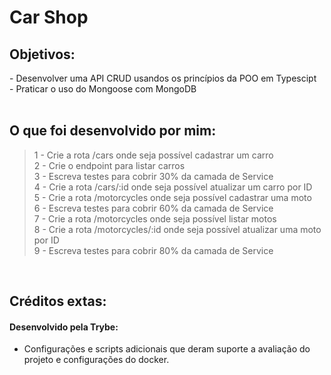 <!-- Olá, Tryber!
Esse é apenas um arquivo inicial para o README do seu projeto.
É essencial que você preencha esse documento por conta própria, ok?
Não deixe de usar nossas dicas de escrita de README de projetos, e deixe sua criatividade brilhar!
:warning: IMPORTANTE: você precisa deixar nítido:


- quais arquivos/pastas foram desenvolvidos por você;

- quais arquivos/pastas foram desenvolvidos por outra pessoa estudante;

- quais arquivos/pastas foram desenvolvidos pela Trybe. -->

# Car Shop

## Objetivos:
<section>
- Desenvolver uma API CRUD usandos os princípios da POO em Typescipt
</br> - Praticar o uso do Mongoose com MongoDB

</section>

</br>

## O que foi desenvolvido por mim:

>1 - Crie a rota /cars onde seja possível cadastrar um carro
</br> 2 - Crie o endpoint para listar carros
</br> 3 - Escreva testes para cobrir 30% da camada de Service
</br> 4 - Crie a rota /cars/:id onde seja possível atualizar um carro por ID
</br> 5 - Crie a rota /motorcycles onde seja possível cadastrar uma moto
</br> 6 - Escreva testes para cobrir 60% da camada de Service
</br> 7 - Crie a rota /motorcycles onde seja possível listar motos
</br> 8 - Crie a rota /motorcycles/:id onde seja possível atualizar uma moto por ID
</br> 9 - Escreva testes para cobrir 80% da camada de Service



</br>

## Créditos extas:

#### Desenvolvido pela Trybe:
- Configurações e scripts adicionais que deram suporte a avaliação do projeto e configurações do docker.


<!-- ## Preview:

 <img src="images/preview.png" width="900px" > -->


